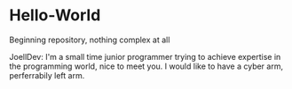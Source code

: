 # Hello-World
Beginning repository, nothing complex at all

JoellDev: I'm a small time junior programmer trying to achieve expertise in the programming world, nice to meet you. I would like to have a cyber arm, perferrabily left arm.

